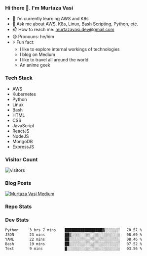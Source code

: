### Hi there 👋. I'm Murtaza Vasi

- 🌱 I’m currently learning AWS and K8s
- 💬 Ask me about AWS, K8s, Linux, Bash Scripting, Python, etc.
- 📫 How to reach me: murtazavasi.dev@gmail.com
- 😄 Pronouns: he/him
- ⚡ Fun fact:
  - I like to explore internal workings of technologies
  - I blog on Medium
  - I like to travel all around the world
  - An anime geek

### Tech Stack

- AWS
- Kubernetes
- Python
- Linux
- Bash
- HTML
- CSS
- JavaScript
- ReactJS
- NodeJS
- MongoDB
- ExpressJS

### Visitor Count

![visitors](https://visitor-badge.glitch.me/badge?page_id=murtazavasi.visitor-badge&left_color=green&right_color=red)

### Blog Posts

[![Murtaza Vasi Medium](https://github-readme-medium.vercel.app/?username=murtazavasi.dev&limit=3)](https://medium.com/@murtazavasi.dev)

### Repo Stats

### Dev Stats

<!--START_SECTION:waka-->

```txt
Python     3 hrs 7 mins    █████████████████▓░░░░░░░   70.57 %
JSON       23 mins         ██▒░░░░░░░░░░░░░░░░░░░░░░   08.69 %
YAML       22 mins         ██░░░░░░░░░░░░░░░░░░░░░░░   08.46 %
Bash       19 mins         ██░░░░░░░░░░░░░░░░░░░░░░░   07.52 %
Text       9 mins          █░░░░░░░░░░░░░░░░░░░░░░░░   03.56 %
```

<!--END_SECTION:waka-->
